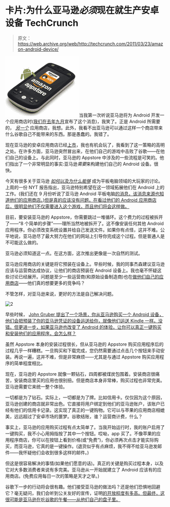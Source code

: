 # 卡片:为什么亚马逊*必须*现在就生产安卓设备 TechCrunch

> 原文：<https://web.archive.org/web/http://techcrunch.com/2011/03/23/amazon-android-device/>

![](img/4e7eb26b6a480776cb065bb154677273.png "Screen shot 2011-03-23 at 1.06.32 AM")当我第一次听说亚马逊将为 Android 开发一个应用商店时([我们在去年九月](https://web.archive.org/web/20230203074624/https://techcrunch.com/2010/09/27/amazon-android-app-store/)宣布了这个消息)，我笑了。正是 Android 所需要的， *[另一个](https://web.archive.org/web/20230203074624/https://techcrunch.com/2010/09/13/verizon-app-store/)* 应用商店，我想。此外，我看不出亚马逊可以通过这样一个商店带来什么谷歌自己不能带来的东西。那是愚蠢的。我错了。

现在亚马逊的安卓应用商店已经[上市](https://web.archive.org/web/20230203074624/https://techcrunch.com/2011/03/22/amazon-android-app-store-3/)，我也有机会玩了，我看到了这一策略的高明之处。在许多方面，亚马逊突然冒出来，在他们自己的游戏中击败了谷歌——在他们自己的设备上。与此同时，亚马逊的 Appstore 中涉及的一些流程是可笑的。他们指出了一个非常明显的事实:亚马逊*需要*来构建他们自己的 Android 设备。很快。

今天有很多关于亚马逊 *[如何以及为什么能够](https://web.archive.org/web/20230203074624/http://www.businessinsider.com/amazon-tablet-2011-3?op=1)* 成为平板电脑领域的大玩家的讨论。上周的一份 NYT 报告指出，亚马逊特别希望在这一领域拓展他们在 Android 上的工作。(我们还在 9 月份听说了亚马逊 Android 平板电脑[的消息，该消息来源也知道他们的应用商店。)但是真的应该没有问题。在看过他们的 Android 应用商店后，很明显他们不仅需要进入这个游戏，而且他们将会这样做。](https://web.archive.org/web/20230203074624/https://techcrunch.com/2010/09/27/amazon-android-tablet/)

目前，要安装亚马逊的 Appstore，你需要跳过一堆循环。这个费力的过程被拆开了——“8 个简单的步骤”——理所当然地被拆开了。这不像安装任何其他 Android 应用程序。你必须改变系统设置并给自己发送文件。如果你有点怪，这并不难。公平地说，亚马逊尽了最大努力在他们的网站上引导你完成这个过程。但是普通人是不可能这么做的。

亚马逊必须知道这一点。在这方面，这次推出更像是一次自然的测试。

亚马逊应用商店的关键是将它预装在设备上。早些时候，我的同事杰森建议亚马逊应该与运营商达成协议，让他们的商店预装在 Android 设备上。我也毫不怀疑这些讨论已经展开。问题是至少一些运营商(和原始设备制造商)也在[做他们自己的应用商店](https://web.archive.org/web/20230203074624/https://techcrunch.com/2010/09/13/verizon-app-store/)——他们真的想要更多的竞争吗？

不管怎样，对亚马逊来说，更好的方法是自己解决问题。

![](img/45e4a6a495dbc00abaa18295d9ae708a.png "2")

早些时候， [John Gruber 提出了一个场景，你从亚马逊购买一个 Android 设备，他们会把预装了你的亚马逊凭证的设备运送给你，就像他们运送 Kindle 一样。没错。但更进一步，如果亚马逊也改变了 Android 的体验，让你可以真正一键购买和安装他们的应用程序，会怎么样？](https://web.archive.org/web/20230203074624/http://daringfireball.net/linked/2011/03/22/8-steps)

虽然 Appstore 本身的安装过程很长，但从亚马逊的 Appstore 购买应用程序后的过程几乎一样糟糕。一旦购买和下载完成，您仍然需要通过点击几个按钮来手动安装。再说一遍，这并不难，但是非常麻烦——尤其是与通过 Appstore 购买应用程序的简单程度相比。

现在，亚马逊的 Appstore 就像一颗钻石，四周都被煤炭包围着。安装商店很痛苦，安装商店里买的应用也很别扭。但是商店本身非常棒，购买过程也非常完美。亚马逊需要它来统一整个体验。

一切都是为了钻石。实际上，一切都是为了牌。比如信用卡。仅仅因为这个原因，亚马逊创建的商店就非常出色。它直接将用户绑定到他们的亚马逊账户，该账户已经有他们的信用卡记录。这实现了真正的一键购物。它可以与苹果的应用商店相媲美，远远超过了安卓市场的噩梦。谷歌结账，谁？运营商计费，什么？

事实上，亚马逊的应用购买过程有点太简单了。当我开始运行时，我的账户启用了一键购买，我不小心用拇指按了其中一个按钮。哎呦，app 买了。不像苹果的应用程序商店，你可以在按钮上看到价格(或“免费”)，你必须再次点击才能实际购买，而亚马逊，它真的是一键操作。(退货似乎有点麻烦，我不得不给亚马逊发邮件——我怀疑他们会收到很多这样的邮件。)

但这是很容易解决的事情(如果他们愿意的话)。真正的关键是购买过程本身，以及它对大多数消费者来说有多完美。亚马逊从一开始就建立了 Android 应该有的应用商店。(免费应用每日一次的策略是天才之举。)

谷歌下一步的行动将会很有趣。他们接受亚马逊的做法吗？还是他们恐惧地回避它？毫无疑问，我们会听到公关友好的宣传，证明[的开放程度有多高。但最终，这很可能是亚马逊在吃谷歌的午餐——从他们自己的盘子里。](https://web.archive.org/web/20230203074624/https://techcrunch.com/2010/09/09/android-open/)